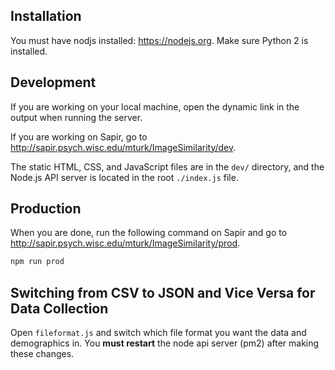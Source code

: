 ## Installation

You must have nodjs installed: https://nodejs.org. Make sure Python 2 is installed.

## Development

If you are working on your local machine, open the dynamic link in the output when running the server.

If you are working on Sapir, go to http://sapir.psych.wisc.edu/mturk/ImageSimilarity/dev.

The static HTML, CSS, and JavaScript files are in the `dev/` directory, and the Node.js API server is located in the root `./index.js` file.

## Production

When you are done, run the following command on Sapir and go to http://sapir.psych.wisc.edu/mturk/ImageSimilarity/prod.

```sh
npm run prod
```


## Switching from CSV to JSON and Vice Versa for Data Collection

Open `fileformat.js` and switch which file format you want the data and demographics in. You **must restart** the node api server (pm2) after making these changes.
